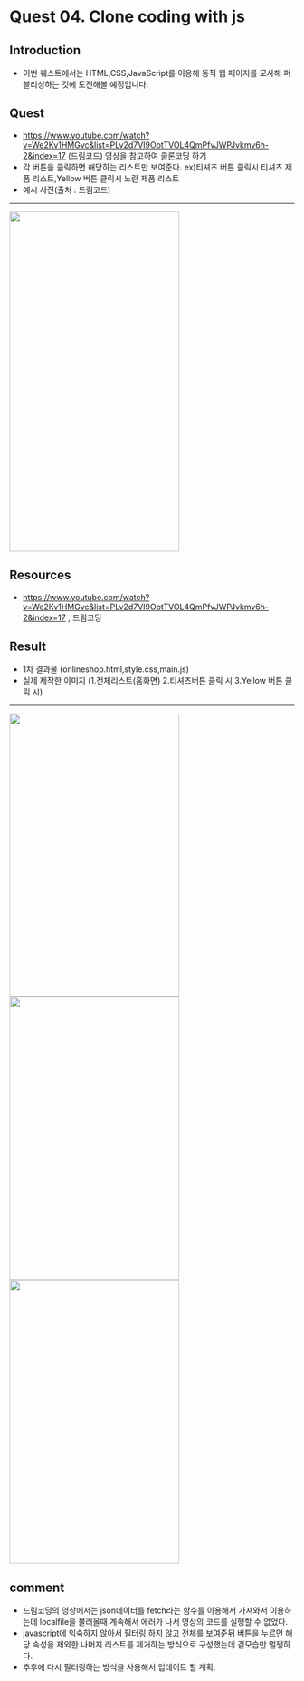 # Quest 04. Clone coding with js


## Introduction
* 이번 퀘스트에서는 HTML,CSS,JavaScript를 이용해 동적 웹 페이지를 모사해 퍼블리싱하는 것에 도전해볼 예정입니다.


## Quest
* https://www.youtube.com/watch?v=We2Kv1HMGvc&list=PLv2d7VI9OotTVOL4QmPfvJWPJvkmv6h-2&index=17 (드림코드) 영상을 참고하여 클론코딩 하기
* 각 버튼을 클릭하면 해당하는 리스트만 보여준다. ex)티셔츠 버튼 클릭시 티셔츠 제품 리스트,Yellow 버튼 클릭시 노란 제품 리스트
* 예시 사진(출처 : 드림코드)

--------------------
<img src="https://user-images.githubusercontent.com/68608357/89014169-14523e00-d350-11ea-94fc-98a3c6cc3a9f.png" width="300" height="600">

## Resources
* https://www.youtube.com/watch?v=We2Kv1HMGvc&list=PLv2d7VI9OotTVOL4QmPfvJWPJvkmv6h-2&index=17 , 드림코딩

## Result

* 1차 결과물 (onlineshop.html,style.css,main.js)
* 실제 제작한 이미지 (1.전체리스트(홈화면) 2.티셔츠버튼 클릭 시 3.Yellow 버튼 클릭 시)
---------------------------------
<div>
  <img src="https://user-images.githubusercontent.com/68608357/89016160-3ac5a880-d353-11ea-8901-cf9d272279bf.png" width="300" height="500">
  <img src="https://user-images.githubusercontent.com/68608357/89016166-3e592f80-d353-11ea-9557-7e0345573e7b.png" width="300" height="500">
  <img src="https://user-images.githubusercontent.com/68608357/89015278-baeb0e80-d351-11ea-9698-2cdab3c0b74d.png" width="300" height="500">
</div>



## comment
* 드림코딩의 영상에서는 json데이터를 fetch라는 함수를 이용해서 가져와서 이용하는데 localfile을 불러올때 계속해서 에러가 나서 영상의 코드를 실행할 수 없었다.
* javascript에 익숙하지 않아서 필터링 하지 않고 전체를 보여준뒤 버튼을 누르면 해당 속성을 제외한 나머지 리스트를 제거하는 방식으로 구성했는데 겉모습만 멀쩡하다.
* 추후에 다시 필터링하는 방식을 사용해서 업데이트 할 계획.
